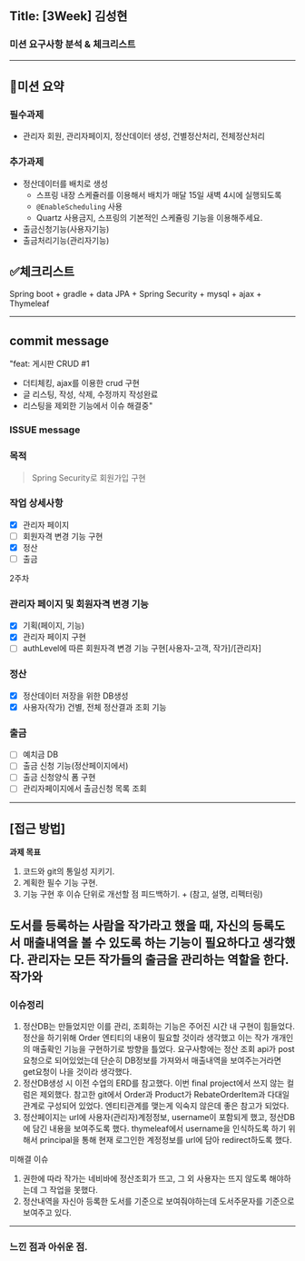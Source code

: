 ## Title: [3Week] 김성현

### 미션 요구사항 분석 & 체크리스트

---
## 📝미션 요약

### **필수과제**

- 관리자 회원, 관리자페이지, 정산데이터 생성, 건별정산처리, 전체정산처리

### **추가과제**

- 정산데이터를 배치로 생성
    - 스프링 내장 스케쥴러를 이용해서 배치가 매달 15일 새벽 4시에 실행되도록
    - `@EnableScheduling` 사용
    - Quartz 사용금지, 스프링의 기본적인 스케쥴링 기능을 이용해주세요.
- 출금신청기능(사용자기능)
- 출금처리기능(관리자기능)

## ✅체크리스트

Spring boot + gradle + data JPA + Spring Security + mysql + ajax + Thymeleaf 

---
## commit message
"feat:  게시판 CRUD  #1

- 더티체킹, ajax를 이용한 crud 구현
- 글 리스팅, 작성, 삭제, 수정까지 작성완료
- 리스팅을 제외한 기능에서 이슈 해결중"

### ISSUE message
### 목적
> Spring Security로 회원가입 구현

### 작업 상세사항
- [x] 관리자 페이지
- [ ] 회원자격 변경 기능 구현
- [x] 정산
- [ ] 출금

2주차
### 관리자 페이지 및 회원자격 변경 기능
- [x] 기획(페이지, 기능)
- [x] 관리자 페이지 구현
- [ ] authLevel에 따른 회원자격 변경 기능 구현[사용자-고객, 작가]/[관리자]

### 정산
- [x] 정산데이터 저장을 위한 DB생성
- [x] 사용자(작가) 건별, 전체 정산결과 조회 기능

### 출금
- [ ] 예치금 DB
- [ ] 출금 신청 기능(정산페이지에서)
- [ ] 출금 신청양식 폼 구현
- [ ] 관리자페이지에서 출금신청 목록 조회

---
## **[접근 방법]**

**과제 목표**
1. 코드와 git의 통일성 지키기.
2. 계획한 필수 기능 구현.
3. 기능 구현 후 이슈 단위로 개선할 점 피드백하기. + (참고, 설명, 리펙터링)    

도서를 등록하는 사람을 작가라고 했을 때, 자신의 등록도서 매출내역을 볼 수 있도록 하는 기능이 필요하다고 생각했다.
관리자는 모든 작가들의 출금을 관리하는 역할을 한다. 작가와 
---
### 이슈정리

1. 정산DB는 만들었지만 이를 관리, 조회하는 기능은 주어진 시간 내 구현이 힘들었다. 정산을 하기위해 Order 엔티티의 내용이 필요할 것이라 생각했고 이는 작가 개개인의 매출확인 기능을 구현하기로 방향을 틀었다. 요구사항에는 정산 조회 api가 post 요청으로 되어있었는데 단순히 DB정보를 가져와서 매출내역을 보여주는거라면 get요청이 나을 것이라 생각했다.
2. 정산DB생성 시 이전 수업의 ERD를 참고했다. 이번 final project에서 쓰지 않는 컬럼은 제외했다. 참고한 git에서 Order과 Product가 RebateOrderItem과 다대일 관계로 구성되어 있었다. 엔티티관계를 맺는게 익숙지 않은데 좋은 참고가 되었다.
3. 정산페이지는 url에 사용자(관리자)계정정보, username이 포함되게 했고, 정산DB에 담긴 내용을 보여주도록 했다. thymeleaf에서 username을 인식하도록 하기 위해서 principal을 통해 현재 로그인한 계정정보를 url에 담아 redirect하도록 했다.

미해결 이슈

1. 권한에 따라 작가는 네비바에 정산조회가 뜨고, 그 외 사용자는 뜨지 않도록 해야하는데 그 작업을 못했다.
2. 정산내역을 자신아 등록한 도서를 기준으로 보여줘야하는데 도서주문자를 기준으로 보여주고 있다.

---
### 느낀 점과 아쉬운 점.

